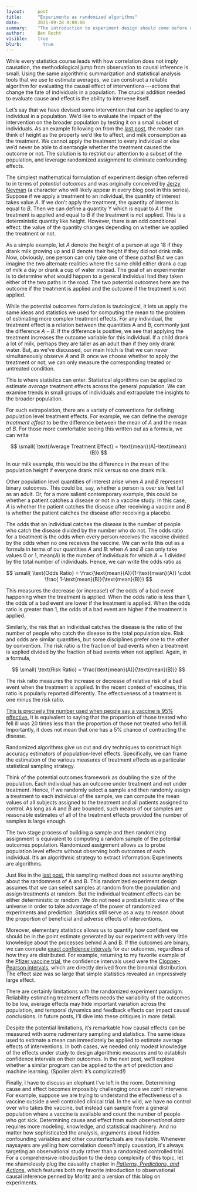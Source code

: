```yaml
---
layout:     post
title:      "Experiments as randomized algorithms"
date:       2021-09-28 0:00:00
summary:    "The introduction to experiment design should come before any discussion of hypothesis testing. It's a quick jump from mean estimation to cause and effect."
author:     Ben Recht
visible:    true
blurb: 		  true
---
```


While every statistics course leads with how correlation does not imply causation, the methodological jump from observation to causal inference is small. Using the same algorithmic summarization and statistical analysis tools that we use to estimate averages, we can construct a reliable algorithm for evaluating the causal effect of interventions---actions that change the fate of individuals in a population. The crucial addition needed to evaluate cause and effect is the ability to intervene itself.

Let’s say that we have devised some intervention that can be applied to any individual in a population. We’d like to evaluate the impact of the intervention on the broader population by testing it on a small subset of individuals. As an example following on from the [last post](https://www.argmin.net/2021/09/28/summarization/), the reader can think of height as the property we’d like to affect, and milk consumption as the treatment. We cannot apply the treatment to every individual or else we’d never be able to disentangle whether the treatment caused the outcome or not. The solution is to restrict our attention to a subset of the population, and leverage randomized assignment to eliminate confounding effects.

The simplest mathematical formulation of experiment design often referred to in terms of _potential outcomes_ and was originally conceived by [Jerzy Neyman](https://www.jstor.org/stable/2245382) (a character who will likely appear in every blog post in this series). Suppose if we apply a treatment to an individual, the quantity of interest takes value $A$. If we don’t apply the treatment, the quantity of interest is equal to $B$. Then we can define a quantity Y which is equal to $A$ if the treatment is applied and equal to $B$ if the treatment is not applied. This is a deterministic quantity like height. However, there is an odd conditional effect: the value of the quantity changes depending on whether we applied the treatment or not.

As a simple example, let $A$ denote the height of a person at age 18 if they drank milk growing up and $B$ denote their height if they did not drink milk. Now, obviously, one person can only take one of these paths! But we can imagine the two alternate realities where the same child either drank a cup of milk a day or drank a cup of water instead. The goal of an experimenter is to determine what would happen to a general individual had they taken either of the two paths in the road. The two potential outcomes here are the outcome if the treatment is applied and the outcome if the treatment is not applied.

While the potential outcomes formulation is tautological, it lets us apply the same ideas and statistics we used for computing the mean to the problem of estimating more complex treatment effects. For any individual, the treatment effect is a relation between the quantities A and B, commonly just the difference $A-B$. If the difference is positive, we see that applying the treatment increases the outcome variable for this individual. If a child drank a lot of milk, perhaps they are taller as an adult than if they only drank water. But, as we’ve discussed, our main hitch is that we can never simultaneously observe $A$ and $B$: once we choose whether to apply the treatment or not, we can only measure the corresponding treated or untreated condition.

This is where statistics can enter. Statistical algorithms can be applied to estimate _average_ treatment effects across the general population. We can examine trends in small groups of individuals and extrapolate the insights to the broader population.

For such extrapolation, there are a variety of conventions for defining population level treatment effects. For example, we can define the _average treatment effect_ to be the difference between the mean of $A$ and the mean of $B$. For those more comfortable seeing this written out as a formula, we can write

$$
\small{
\text{Average Treatment Effect} = \text{mean}(A)-\text{mean}(B)}
$$

In our milk example, this would be the difference in the mean of the population height if everyone drank milk versus no one drank milk.

Other population level quantities of interest arise when $A$ and $B$ represent binary outcomes. This could be, say, whether a person is over six feet tall as an adult. Or, for a more salient contemporary example, this could be whether a patient catches a disease or not in a vaccine study. In this case, $A$ is whether the patient catches the disease after receiving a vaccine and $B$ is whether the patient catches the disease after receiving a placebo.

The odds that an individual catches the disease is the number of people who catch the disease divided by the number who do not. The odds ratio for a treatment is the odds when every person receives the vaccine divided by the odds when no one receives the vaccine. We can write this out as a formula in terms of our quantities $A$ and $B$: when $A$ and $B$ can only take values 0 or 1, $\text{mean}(A)$ is the number of individuals for which $A=1$ divided by the total number of individuals. Hence, we can write the odds ratio as

$$
\small{
\text{Odds Ratio} = \frac{\text{mean}(A)}{1-\text{mean}(A)} \cdot \frac{ 1-\text{mean}(B)}{\text{mean}(B)}}
$$

This measures the decrease (or increase!) of the odds of a bad event happening when the treatment is applied. When the odds ratio is less than 1, the odds of a bad event are lower if the treatment is applied. When the odds ratio is greater than 1, the odds of a bad event are higher if the treatment is applied.

Similarly, the risk that an individual catches the disease is the ratio of the number of people who catch the disease to the total population size. Risk and odds are similar quantities, but some disciplines prefer one to the other by convention. The risk ratio is the fraction of bad events when a treatment is applied divided by the fraction of bad events when not applied. Again, in a formula,

$$
\small{
  \text{Risk Ratio} = \frac{\text{mean}(A)}{\text{mean}(B)}}
$$

The risk ratio measures the increase or decrease of relative risk of a bad event when the treatment is applied. In the recent context of vaccines, this ratio is popularly reported differently. The effectiveness of a treatment is one minus the risk ratio.

[This is precisely the number used when people say a vaccine is 95% effective.](https://www.argmin.net/2021/09/13/effect-size/) It is equivalent to saying that the proportion of those treated who fell ill was 20 times less than the proportion of those not treated who fell ill. Importantly, it does not mean that one has a 5% chance of contracting the disease.

Randomized algorithms give us cut and dry techniques to construct high accuracy estimators of population-level effects. Specifically, we can frame the estimation of the various measures of treatment effects as a particular statistical sampling strategy.

Think of the potential outcomes framework as doubling the size of the population. Each individual has an outcome under treatment and not under treatment. Hence, if we randomly select a sample and then randomly assign a treatment to each individual of the sample, we can compute the mean values of all subjects assigned to the treatment and all patients assigned to control. As long as $A$ and $B$ are bounded, such means of our samples are reasonable estimates of all of the treatment effects provided the number of samples is large enough.

The two stage process of building a sample and then randomizing assignment is equivalent to computing a random sample of the potential outcomes population. Randomized assignment allows us to probe population level effects without observing both outcomes of each individual. It’s an algorithmic strategy to extract information: Experiments are algorithms.

Just like in the [last post](https://www.argmin.net/2021/09/28/summarization/), this sampling method does not assume anything about the randomness of A and B. This randomized experiment design assumes that we can select samples at random from the population and assign treatments at random. But the individual treatment effects can be either deterministic or random. We do not need a probabilistic view of the universe in order to take advantage of the power of randomized experiments and prediction. Statistics still serve as a way to reason about the proportion of beneficial and adverse effects of interventions.

Moreover, elementary statistics allows us to quantify how confident we should be in the point estimate generated by our experiment with very little knowledge about the processes behind A and B. If the outcomes are binary, we can compute [exact confidence intervals](https://en.wikipedia.org/wiki/Binomial_proportion_confidence_interval) for our outcomes, regardless of how they are distributed. For example, returning to my favorite example of the [Pfizer vaccine trial](https://www.nejm.org/doi/full/10.1056/nejmoa2034577), the confidence intervals used were the [Clopper-Pearson intervals](https://en.wikipedia.org/wiki/Binomial_proportion_confidence_interval#Clopper%E2%80%93Pearson_interval), which are directly derived from the binomial distribution. The effect size was so large that simple statistics revealed an impressively large effect.

There are certainly limitations with the randomized experiment paradigm. Reliability estimating treatment effects needs the variability of the outcomes to be low, average effects may hide important variation across the population, and temporal dynamics and feedback effects can impact causal conclusions. In future posts, I’ll dive into these critiques in more detail.

Despite the potential limitations, it’s remarkable how causal effects can be measured with some rudimentary sampling and statistics. The same ideas used to estimate a mean can immediately be applied to estimate average effects of interventions. In both cases, we needed only modest knowledge of the effects under study to design algorithmic measures and to establish confidence intervals on their outcomes. In the next post, we’ll explore whether a similar program can be applied to the art of prediction and machine learning. (Spoiler alert: it’s complicated!)

Finally, I have to discuss an elephant I’ve left in the room. Determining cause and effect becomes impossibly challenging once we _can’t_ intervene. For example, suppose we are trying to understand the effectiveness of a vaccine outside a well controlled clinical trial. In the wild, we have no control over who takes the vaccine, but instead can sample from a general population where a vaccine is available and count the number of people who got sick. Determining cause and effect from such _observational data_ requires more modeling, knowledge, and statistical machinery. And no matter how sophisticated the analysis, arguments about hidden confounding variables and other counterfactuals are inevitable. Whenever naysayers are yelling how correlation doesn't imply causation, it's always targeting an observational study rather than a randomized controlled trial. For a comprehensive introduction to the deep complexity of this topic, let me shamelessly plug the causality chapter in [_Patterns, Predictions, and Actions_](http://mlstory.org), which features both my favorite introduction to observational causal inference penned by Moritz and a version of this blog on experiments.
